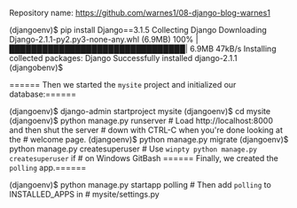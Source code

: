 Repository name: https://github.com/warnes1/08-django-blog-warnes1

(djangoenv)$ pip install Django==3.1.5
  Collecting Django
    Downloading Django-2.1.1-py2.py3-none-any.whl (6.9MB)
      100% |████████████████████████████████| 6.9MB 47kB/s
  Installing collected packages: Django
  Successfully installed django-2.1.1
(djangobenv)$

====== Then we started the `mysite` project and initialized our database:======

(djangoenv)$ django-admin startproject mysite
(djangoenv)$ cd mysite
(djangoenv)$ python manage.py runserver        # Load http://localhost:8000 and then shut the server
                                               # down with CTRL-C when you're done looking at the
                                               # welcome page.
(djangoenv)$ python manage.py migrate
(djangoenv)$ python manage.py createsuperuser  # Use `winpty python manage.py createsuperuser` if
                                               # on Windows GitBash
====== Finally, we created the `polling` app.======


(djangoenv)$ python manage.py startapp polling # Then add `polling` to INSTALLED_APPS in
                                               # mysite/settings.py